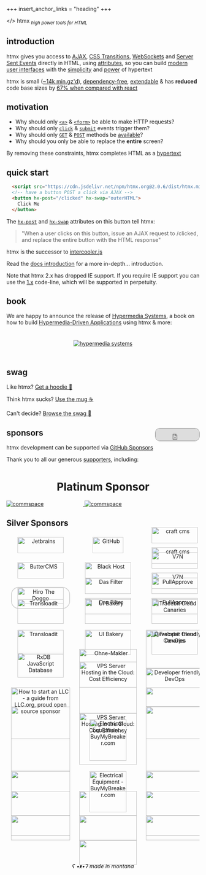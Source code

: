 +++
insert_anchor_links = "heading"
+++

<style type="text/css">
.wuw {
  display:none;
}
.uwu {
  display:none;
}
body.lmao .dark-hero .main {
    display:none;
}
body.lmao .dark-hero .wuw {
    display:block;
    padding-top: 24px;
}
body.lmao .dark-hero .uwu {
    display:none;
}
body.kawaii .dark-hero .main {
    display:none;
}
body.kawaii .dark-hero .wuw {
    display:none;
}
body.kawaii .dark-hero .uwu {
    display:block;
    padding-top: 24px;
}

body.ads .ad {
  display: block;
  text-align: center;
  margin-left: calc(50% - 50vw);
  margin-right: calc(50% - 50vw);
}

body.ads .ad a:hover {
  opacity: 100%;
}

body .ad {
  display: none;
}

body.ads .ad img {
  max-width: 90vw;
}

</style>
<script type="application/javascript">
if(window.location.search=="?wuw=true" || window.location.search=="?suw=true") {
  document.body.classList.add("lmao")
}
if(window.location.search=="?uwu=true") {
  document.body.classList.add("kawaii")
}
if(window.location.search=="?ads=true") {
  document.body.classList.add("ads")
}
</script>

<div class="ad" style="margin-bottom: 30px">
<a href="https://swag.htmx.org">
  <img src="/img/ads_top.png"/>
</a>
</div>

<div class="dark-hero full-width" classes="add appear">
  <div class="main">
      <span class="logo dark">&lt;<span class="blue">/</span>&gt; <span class="no-mobile">htm<span class="blue">x</span></span></span>
      <sub class="no-mobile"><i>high power tools for HTML</i></sub>
  </div>
  <div class="wuw">
     <a href="https://swag.htmx.org/products/shut-up-warren-tee">
       <img src="/img/wuw.png">
     </a>
  </div>
  <div class="uwu">
     <a href="https://swag.htmx.org/products/htmx-katakana-shirt">
       <img src="/img/kawaii.png">
     </a>
  </div>

</div>
<div class="ad">
<a href="https://swag.htmx.org">
  <img src="/img/ads_bottom.png"/>
</a>
</div>

<h2>introduction</h2>

htmx gives you access to [AJAX](@/docs.md#ajax), [CSS Transitions](@/docs.md#css_transitions), [WebSockets](@/docs.md#websockets-and-sse) and [Server Sent Events](@/docs.md#websockets-and-sse)
directly in HTML, using [attributes](@/reference.md#attributes), so you can build
[modern user interfaces](@/examples/_index.md) with the [simplicity](https://en.wikipedia.org/wiki/HATEOAS) and
[power](https://www.ics.uci.edu/~fielding/pubs/dissertation/rest_arch_style.htm) of hypertext

htmx is small ([~14k min.gz'd](https://cdn.jsdelivr.net/npm/htmx.org/dist/)),
[dependency-free](https://github.com/bigskysoftware/htmx/blob/master/package.json),
[extendable](https://htmx.org/extensions) & has **reduced** code base sizes by [67% when compared with react](@/essays/a-real-world-react-to-htmx-port.md)

<h2>motivation</h2>

* Why should only [`<a>`](https://developer.mozilla.org/en-US/docs/Web/HTML/Element/a) & [`<form>`](https://developer.mozilla.org/en-US/docs/Web/HTML/Element/form) be able to make HTTP requests?
* Why should only [`click`](https://developer.mozilla.org/en-US/docs/Web/API/Element/click_event) & [`submit`](https://developer.mozilla.org/en-US/docs/Web/API/HTMLFormElement/submit_event) events trigger them?
* Why should only [`GET`](https://developer.mozilla.org/en-US/docs/Web/HTTP/Methods/GET) & [`POST`](https://developer.mozilla.org/en-US/docs/Web/HTTP/Methods/POST) methods be [available](https://developer.mozilla.org/en-US/docs/Web/HTTP/Methods)?
* Why should you only be able to replace the **entire** screen?

By removing these constraints, htmx completes HTML as a [hypertext](https://en.wikipedia.org/wiki/Hypertext)

<h2>quick start</h2>

```html
  <script src="https://cdn.jsdelivr.net/npm/htmx.org@2.0.6/dist/htmx.min.js"></script>
  <!-- have a button POST a click via AJAX -->
  <button hx-post="/clicked" hx-swap="outerHTML">
    Click Me
  </button>
```

The [`hx-post`](@/attributes/hx-post.md) and [`hx-swap`](@/attributes/hx-swap.md) attributes on
this button tell htmx:

> "When a user clicks on this button, issue an AJAX request to /clicked, and replace the entire button with the HTML response"

htmx is the successor to [intercooler.js](http://intercoolerjs.org)

Read the [docs introduction](@/docs.md#introduction) for a more in-depth... introduction.

Note that htmx 2.x has dropped IE support.  If you require IE support you can use the [1.x](https://v1.htmx.org)
code-line, which will be supported in perpetuity.

<h2><a name='book'></a>book</h2>

We are happy to announce the release of [Hypermedia Systems](https://hypermedia.systems), a book on how to build
[Hypermedia-Driven Applications](@/essays/hypermedia-driven-applications.md) using htmx & more:

<div style="text-align: center;padding: 24px">
<a href="https://www.amazon.com/dp/B0C9S88QV6/ref=sr_1_1?crid=1P0I3GXQK32TN"><img src="/img/hypermedia-systems.png" alt="hypermedia systems"></a>
</div>

<h2>swag</h2>

Like htmx? [Get a hoodie 🧥](https://swag.htmx.org/en-usd/collections/hoodies)

Think htmx sucks? [Use the
mug ☕️](https://swag.htmx.org/en-usd/products/htmx-sucks-mug)

Can't decide? [Browse the swag 🏬](https://swag.htmx.org/)

<h2>sponsors <iframe src="https://github.com/sponsors/bigskysoftware/button" title="Sponsor htmx" height="32" width="114" style="border: 1px solid gray; border-radius: 12px; float:right"></iframe></h2>


htmx development can be supported via [GitHub Sponsors](https://github.com/sponsors/bigskysoftware?o=esb)


Thank you to all our generous <a href="https://github.com/sponsors/bigskysoftware?o=esb">supporters</a>, including:

<style>
#sponsor-table td {
  text-align: center;
  padding: 16px;
  min-height: 100px;
  border-bottom: none;
  width:33%;
}

@media only screen and (max-width: 760px)  {

	/* Force table to not be like tables anymore */
	table, thead, tbody, th, td, tr {
		display: block;
	}
    #sponsor-table td {
      width:90%;
    }
    #sponsor-table td * {
      margin: auto;
    }
}

</style>
<div style="overflow-x: auto">

<h1 style="margin-top:32px;text-align:center">Platinum Sponsor</h1>
<div style="display: grid;grid-template-columns: 1fr">
<div>
        <a data-github-account="commspace" href="https://www.commspace.co.za">
        <img class="dark-hidden" src="/img/commspace.svg" alt="commspace" style="min-width:200px"/>
        <img class="dark-visible" src="/img/commspace-dark.svg" alt="commspace" style="min-width:200px"/>
        </a>
</div>
</div>

## Silver Sponsors
<style>
#silver-sponsors div {
  text-align: center;
  padding: 12px;
}
#silver-sponsors div a * {
    width: 80%;
}
#silver-sponsors img {
    min-width: 150px;
}
</style>
<div id="silver-sponsors" style="display: grid;grid-template-columns: repeat(3, 1fr); align-items: center; justify-items: center; ">
<div>
        <a data-github-account="JetBrainsOfficial" href="https://www.jetbrains.com"><img  src="/img/jetbrains.svg" alt="Jetbrains"></a>
</div>
<div>
        <a href="https://github.blog/2023-04-12-github-accelerator-our-first-cohort-and-whats-next"><img class="dark-invert" src="/img/Github_Logo.png" alt="GitHub" style="max-width:80%;min-width:100px;"></a>
</div>
<div>
        <a data-github-account="craftcms" href="https://craftcms.com">
        <img class="dark-hidden" src="/img/logo-craft-cms.svg" alt="craft cms">
        <img  class="dark-visible" src="/img/logo-craft-cms-dark.svg" alt="craft cms">
        </a>
</div>
<div>
        <a data-github-account="ButterCMS" href="https://buttercms.com/?utm_campaign=sponsorship&utm_medium=banner&utm_source=htmxhome">
          <img class="dark-invert" style="min-width: 150px;" src="/img/butter-cms.svg" alt="ButterCMS">
        </a>
</div>
<div>
        <a data-github-account="Black-HOST" href="https://black.host">
          <img class="dark-invert"  src="/img/blackhost-logo.svg" alt="Black Host">
        </a>
</div>
<div>
        <a href="https://www.v7n.com/">
          <img alt="V7N" class="dark-hidden" src="/img/v7n-logo.png">
          <img alt="V7N" class="dark-visible" src="/img/v7n-logo-dark.png">
        </a>
</div>
<div>
      <a data-github-account="sekunho" href="https://tacohiro.systems/"><img src="/img/sekun-doggo.jpg" alt="Hiro The Doggo" style="border: 2px solid lightgray; border-radius:20px"></a>
</div>
<div>
        <a href="https://dasfilter.shop/pages/affiliates">
          <img class="dark-hidden"  alt="Das Filter" src="/img/das-filter.svg">
          <img class="dark-visible" alt="Das Filter" src="/img/das-filter-dark.svg">
        </a>
</div>
<div>
      <a href="https://www.pullapprove.com/?utm_campaign=sponsorship&utm_medium=banner&utm_source=htmx">
        <img class="dark-hidden" src="/img/pullapprove-logo.svg" alt="PullApprove"/>
        <img class="dark-visible" src="/img/pullapprove-logo-dark.svg" alt="PullApprove"/>
      </a>
</div>
<div>
        <a data-github-account="transloadit" href=" https://transloadit.com/?utm_source=htmx&utm_medium=referral&utm_campaign=sponsorship&utm_content=website/">
          <img class="dark-hidden" alt="Transloadit" src="/img/logos-transloadit-default.svg">
          <img class="dark-visible" alt="Transloadit" src="/img/transloadit-logo-dark.svg">
        </a>
</div>
<div>
      <a data-github-account="uibakery" href="https://uibakery.io">
      <img class="dark-hidden" src="/img/ui-bakery.svg" alt="UI Bakery">
      <img class="dark-visible" src="/img/ui-bakery-dark.svg" alt="UI Bakery"></a>
</div>

<div>
    <a data-github-account="tracebit-com" href="https://tracebit.com/?utm_source=htmx">
      <img class="dark-hidden" alt="Tracebit Cloud Canaries" src="/img/tracebit-logo.png">
      <img class="dark-visible" alt="Tracebit Cloud Canaries" src="/img/tracebit-logo-dark.png">
    </a>
</div>
<div>
      <a data-github-account="pubkey" href="https://rxdb.info/?utm_source=sponsor&utm_medium=githubsponsor&utm_campaign=githubsponsor-htmx">
        <img src="/img/rxdb.svg" alt="RxDB JavaScript Database"></a>
</div>
<div>
      <a href="https://www.ohne-makler.net/"><img src="/img/ohne-makler.svg" alt="Ohne-Makler" style="width:100%;max-width:150px"></a>
</div>


<div>
        <a data-github-account="cased" href="https://cased.com///">
          <img class="dark-hidden" alt="Developer friendly DevOps" src="/img/Cased_Logo_DarkBlue.svg" style="width:100%;max-width:250px">
          <img class="dark-visible" alt="Developer friendly DevOps" src="/img/Cased_Logo_Beige-01.svg" style="width:100%;max-width:250px">
        </a>
</div>
<div>
        <a data-github-account="llcorg" href="https://www.llc.org/">
          <img alt="How to start an LLC - a guide from LLC.org, proud open source sponsor" src="/img/llc-org.svg" style="width:100%;max-width:250px">
        </a>
</div>


<div>
        <a data-github-account="VPSServerCom" href="https://www.vpsserver.com/">
          <img class="dark-hidden" alt="VPS Server Hosting in the Cloud: Cost Efficiency" src="/img/vps-server-logo.svg" style="width:100%;max-width:250px">
          <img class="dark-visible" alt="VPS Server Hosting in the Cloud: Cost Efficiency" src="/img/vps-server-logo-dark.svg" style="width:100%;max-width:250px">
        </a>
</div>
<div>
        <a data-github-account="appleple" href="https://www.a-blogcms.jp/">
          <img src="/img/ablogcms_logo.svg" style="width:100%;max-width:250px">
        </a>
</div>
<div>
        <a data-github-account="CoverageCritic" alt="Find Internet Providers With Broadband Map" href="https://broadbandmap.com/">
           <img class="dark-hidden" src="/img/BroadbandMapLogo2LineLightMode.png" style="width:100%;max-width:250px">
           <img class="dark-visible" src="/img/BroadbandMapLogo2LineDarkMode.png" style="width:100%;max-width:250px">
        </a>
</div>


<div>
        <a data-github-account="upstatebreaker" href="https://buymybreaker.com/">
          <img class="dark-hidden" alt="Electrical Equipment - BuyMyBreaker.com" src="/img/bmb-light.svg" style="min-width: 80px" >
          <img class="dark-visible" alt="Electrical Equipment - BuyMyBreaker.com" src="/img/bmb-dark.svg" style="min-width: 80px">
        </a>
</div>
<div>
        <a data-github-account="Viralyft" alt="Buy YouTube views" href="https://viralyft.com/buy-youtube-views/">
           <img class="dark-hidden" src="/img/Viralyft_light.png" style="width:100%;max-width:250px">
           <img class="dark-visible" src="/img/Viralyft_dark.png" style="width:100%;max-width:250px">
        </a>
</div>
<div>
        <a data-github-account="Follower24" alt="Follower24" href="https://www.follower24.de/">
           <img class="dark-hidden" src="/img/follower_light.svg" style="width:100%;max-width:250px">
           <img class="dark-visible" src="/img/follower_dark.svg" style="width:100%;max-width:250px">
        </a>
</div>


<div>
    <a data-github-account="ExchangeRate-API" alt="The Accurate & Reliable Exchange Rate API" href="https://www.exchangerate-api.com">
       <img class="dark-hidden" src="/img/exchange-rate-api.png" style="width:100%;max-width:250px">
       <img class="dark-visible" src="/img/exchange-rate-api-dark.png" style="width:100%;max-width:250px">
    </a>
</div>
<div>
        <a data-github-account="radioplusexperts" alt="Assignment Writing service" href="https://edubirdie.com/do-my-assignment">
           <img class="dark-hidden" src="/img/edubirdie-light.png" style="width:100%;max-width:250px">
           <img class="dark-visible" src="/img/edubirdie-dark.png" style="width:100%;max-width:250px">
        </a>
</div>
<div></div>
<div>
        <a data-github-account="TrackityApp" alt="Trackity server side tracking" href="https://www.trackity.com">
           <img class="dark-hidden" src="/img/trackity-light.png" style="width:100%;max-width:250px">
           <img class="dark-visible" src="/img/trackity-dark.png" style="width:100%;max-width:250px">
        </a>
</div>
</div>

<div style="text-align: center;font-style: italic;margin-top: 26px;">ʕ •ᴥ•ʔ made in montana</div>
